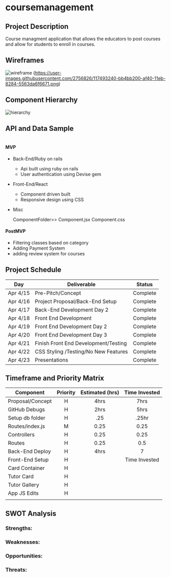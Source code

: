 # coursemanagement



## Project Description

 Course managment application that allows the educators to post courses and allow for students to enroll in courses.

## Wireframes

![wireframe](https://user-images.githubusercontent.com/2756826/117493029-6c9e1800-af40-11eb-96d2-272b11730835.png)
(https://user-images.githubusercontent.com/2756826/117493240-bb4bb200-af40-11eb-8284-5563da6f6671.png)


## Component Hierarchy

![hierarchy](https://user-images.githubusercontent.com/2756826/117494102-e08cf000-af41-11eb-8284-c9599ce12de3.png)

## API and Data Sample

```

```

#### MVP

- Back-End/Ruby on rails
  - Api built using ruby on rails
  - User authentication using Devise gem
- Front-End/React
  - Component driven built
  - Responsive design using CSS
- Misc
  
    ComponentFolder>>
    Component.jsx
    Component.css

#### PostMVP

- Filtering classes based on category
- Adding Payment System
- adding review system for courses

## Project Schedule

| Day      | Deliverable                          | Status     |
| -------- | ------------------------------------ | ---------- |
| Apr 4/15 | Pre-Pitch/Concept                    | Complete   |
| Apr 4/16 | Project Proposal/Back-End Setup      | Complete   |
| Apr 4/17 | Back-End Development Day 2           | Complete   |
| Apr 4/18 | Front End Development                | Complete   |
| Apr 4/19 | Front End Development  Day 2         | Complete   |
| Apr 4/20 | Front End Development  Day 3         | Complete   |
| Apr 4/21 | Finish Front End Development/Testing | Complete |
| Apr 4/22 | CSS Styling /Testing/No New Features | Complete |
| Apr 4/23 | Presentations                        | Complete |

## Timeframe and Priority Matrix


| Component        | Priority | Estimated (hrs)| Time Invested |
| ---------------- | :------: | :------------: | :-----------: |
| Proposal/Concept |    H     |      4hrs      |      7hrs     |
| GitHub Debugs    |    H     |      2hrs      |      5hrs     |
| Setup db folder  |    H     |      .25       |      .25hr    |
| Routes/index.js  |    M     |      0.25      |      0.25     |
| Controllers      |    H     |      0.25      |      0.25     |
| Routes           |    H     |      0.25      |     0.5       |
| Back-End Deploy  |    H     |      4hrs      |       7       |
| Front-End Setup  |    H     |                | Time Invested |
| Card Container   |    H     |                |               |
| Tutor Card       |    H     |                |               |
| Tutor Gallery    |    H     |                |               |
| App JS Edits     |    H     |                |               |
|                  |          |                |               |



## SWOT Analysis

### Strengths:

   
### Weaknesses:

   
### Opportunities:

   
### Threats:

   
